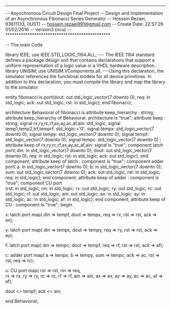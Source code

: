 ----------------------------------------------------------------------------------
-- Asynchronous Circuit Design Final Project
-- Design and Implementation of an Asynchronous Fibonacci Series Generator
-- Hossein Rezaei, 93611133, (IUST)
-- hossein.rezaei991@gmail.com
-- Create Date:    22:57:26 01/02/2016 
-- version3 (ncu)
--***********************************************

-- The main Code

library IEEE;
use IEEE.STD_LOGIC_1164.ALL; --- The IEEE 1164 standard defines a package design unit that contains declarations that support a uniform representation of a logic value in a VHDL hardware description.
library UNISIM;
use UNISIM.VComponents.all; ---Using this declaration, the simulator references the functional models for all device primitives. In addition to this declaration, you must compile the library and map the library to the simulator.

entity fibonacci is
port(dout: out std_logic_vector(7 downto 0);
	  req:  in  std_logic;
	  ack:  out std_logic;
	  rst:  in  std_logic);
end fibonacci;

architecture Behavioral of fibonacci is
attribute keep_hierarchy : string;
attribute keep_hierarchy of
Behavioral: architecture is "true";
attribute keep : string;
signal rx,ry,rc,rf,ax,ay,ac,af,ain: std_logic;
signal temp1,temp2,trf,temprf: std_logic:='0';
signal tempx: std_logic_vector(7 downto 0);
signal tempy: std_logic_vector(7 downto 0);
signal tempf: std_logic_vector(7 downto 0);
signal tempc: std_logic_vector(7 downto 0) ;
attribute keep of rx,ry,rc,rf,ax,ay,ac,af,ain: signal is "true";
component latch port(
din:  in  std_logic_vector(7 downto 0);
dout: out std_logic_vector(7 downto 0);
req:  in  std_logic;
rst:  in  std_logic;
ack:  out std_logic);
end component;
attribute keep of latch : component is "true";
component adder port(
a: in std_logic_vector(7 downto 0);
b: in std_logic_vector(7 downto 0);
sum: out std_logic_vector(7 downto 0);
ack: out std_logic;
rst: in  std_logic;
req: in  std_logic);
end component;
attribute keep of adder : component is "true";
component CU port  
(rst: in std_logic;
rin: in std_logic;
rx: out std_logic;
ry: out std_logic;
rc: out std_logic;
rf: out std_logic;
ain: out std_logic;
ax: in std_logic;
ay: in std_logic;
ac: in std_logic;
af: in std_logic);
end component;
attribute keep of CU : component is "true";
begin
			
x: latch port map(
din   => tempf,
dout  => tempx,
req   => rx,
rst   => rst,
ack   => ax);
						 		
y: latch port map(
din   => tempx,
dout  => tempy,
req   => ry,
rst   => rst,
ack   => ay);
		
f: latch port map(
din   => tempc,
dout  => tempf,
req   => rf,
rst   => rst,
ack   => af);
						 
c: adder port map(
a    => tempx, 
b    => tempy,
sum  => tempc,
ack  => ac,
rst  => rst,
req  => rc);

u: CU port map( 
rst => rst,
rin => req,  
rx  => rx,
ry  => ry,
rc  => rc,
rf  => rf,
ain => ain,
ax  => ax,
ay  => ay,
ac  => ac,
af  => af);		
	  
dout <= tempf;
ack  <= ain;

end Behavioral;

